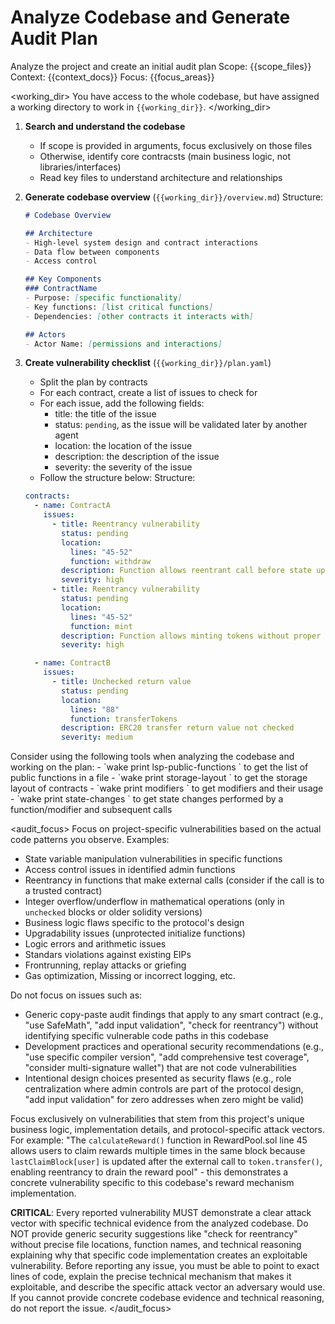 # Analyze Codebase and Generate Audit Plan

<task>
Analyze the project and create an initial audit plan
</task>

<context>
Scope: {{scope_files}}
Context: {{context_docs}}
Focus: {{focus_areas}}
</context>

<working_dir>
You have access to the whole codebase, but have assigned a working directory to work in `{{working_dir}}`.
</working_dir>

<steps>

1. **Search and understand the codebase**
   - If scope is provided in arguments, focus exclusively on those files
   - Otherwise, identify core contracsts (main business logic, not libraries/interfaces)
   - Read key files to understand architecture and relationships

2. **Generate codebase overview** (`{{working_dir}}/overview.md`)
   Structure:
   ```markdown
   # Codebase Overview

   ## Architecture
   - High-level system design and contract interactions
   - Data flow between components
   - Access control

   ## Key Components
   ### ContractName
   - Purpose: [specific functionality]
   - Key functions: [list critical functions]
   - Dependencies: [other contracts it interacts with]

   ## Actors
   - Actor Name: [permissions and interactions]
   ```

3. **Create vulnerability checklist** (`{{working_dir}}/plan.yaml`)
   - Split the plan by contracts
   - For each contract, create a list of issues to check for
   - For each issue, add the following fields:
     - title: the title of the issue
     - status: `pending`, as the issue will be validated later by another agent
     - location: the location of the issue
     - description: the description of the issue
     - severity: the severity of the issue
   - Follow the structure below:
   Structure:
   ```yaml
   contracts:
     - name: ContractA
       issues:
         - title: Reentrancy vulnerability
           status: pending
           location:
             lines: "45-52"
             function: withdraw
           description: Function allows reentrant call before state update
           severity: high
         - title: Reentrancy vulnerability
           status: pending
           location:
             lines: "45-52"
             function: mint
           description: Function allows minting tokens without proper validation
           severity: high

     - name: ContractB
       issues:
         - title: Unchecked return value
           status: pending
           location:
             lines: "88"
             function: transferTokens
           description: ERC20 transfer return value not checked
           severity: medium
   ```

</steps>

<tools>
Consider using the following tools when analyzing the codebase and working on the plan:
- `wake print lsp-public-functions <file>` to get the list of public functions in a file
- `wake print storage-layout <file>` to get the storage layout of contracts
- `wake print modifiers <file>` to get modifiers and their usage
- `wake print state-changes <file>` to get state changes performed by a function/modifier and subsequent calls
</tools>

<audit_focus>
Focus on project-specific vulnerabilities based on the actual code patterns you observe. Examples:
- State variable manipulation vulnerabilities in specific functions
- Access control issues in identified admin functions
- Reentrancy in functions that make external calls (consider if the call is to a trusted contract)
- Integer overflow/underflow in mathematical operations (only in `unchecked` blocks or older solidity versions)
- Business logic flaws specific to the protocol's design
- Upgradability issues (unprotected initialize functions)
- Logic errors and arithmetic issues
- Standars violations against existing EIPs
- Frontrunning, replay attacks or griefing
- Gas optimization, Missing or incorrect logging, etc.

Do not focus on issues such as:
- Generic copy-paste audit findings that apply to any smart contract (e.g., "use SafeMath", "add input validation", "check for reentrancy") without identifying specific vulnerable code paths in this codebase
- Development practices and operational security recommendations (e.g., "use specific compiler version", "add comprehensive test coverage", "consider multi-signature wallet") that are not code vulnerabilities
- Intentional design choices presented as security flaws (e.g., role centralization where admin controls are part of the protocol design, "add input validation" for zero addresses when zero might be valid)

Focus exclusively on vulnerabilities that stem from this project's unique business logic, implementation details, and protocol-specific attack vectors. For example: "The `calculateReward()` function in RewardPool.sol line 45 allows users to claim rewards multiple times in the same block because `lastClaimBlock[user]` is updated after the external call to `token.transfer()`, enabling reentrancy to drain the reward pool" - this demonstrates a concrete vulnerability specific to this codebase's reward mechanism implementation.

**CRITICAL**:
Every reported vulnerability MUST demonstrate a clear attack vector with specific technical evidence from the analyzed codebase. Do NOT provide generic security suggestions like "check for reentrancy" without precise file locations, function names, and technical reasoning explaining why that specific code implementation creates an exploitable vulnerability. Before reporting any issue, you must be able to point to exact lines of code, explain the precise technical mechanism that makes it exploitable, and describe the specific attack vector an adversary would use. If you cannot provide concrete codebase evidence and technical reasoning, do not report the issue.
</audit_focus>